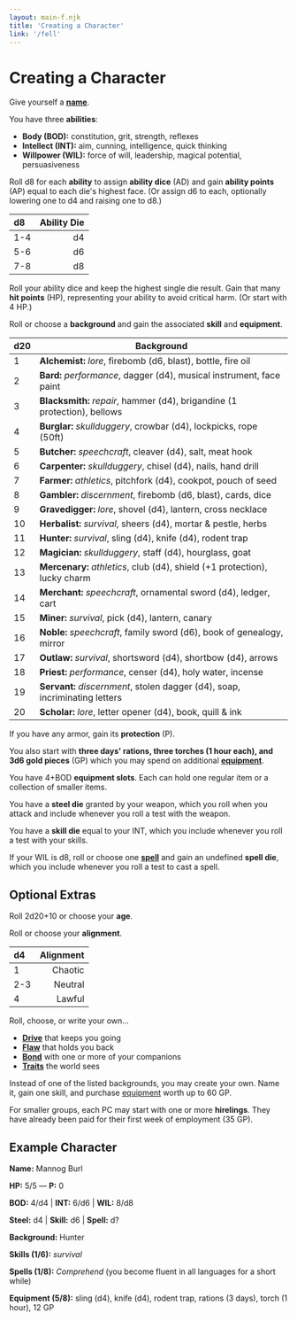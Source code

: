 ```yaml
---
layout: main-f.njk
title: 'Creating a Character'
link: '/fell'
---
```


# Creating a Character

Give yourself a **[name](/fell/tables/#names)**.

You have three **abilities**:

- **Body (BOD):** constitution, grit, strength, reflexes
- **Intellect (INT):** aim, cunning, intelligence, quick thinking
- **Willpower (WIL):** force of will, leadership, magical potential, persuasiveness

Roll d8 for each **ability** to assign **ability dice** (AD) and gain **ability points** (AP) equal to each die's highest face. (Or assign d6 to each, optionally lowering one to d4 and raising one to d8.)

d8|Ability Die
:--|--:
1-4|d4
5-6|d6
7-8|d8

Roll your ability dice and keep the highest single die result. Gain that many **hit points** (HP), representing your ability to avoid critical harm. (Or start with 4 HP.)

Roll or choose a **background** and gain the associated **skill** and **equipment**.

d20|Background
:--|---
1| **Alchemist:** *lore*, firebomb (d6, blast), bottle, fire oil
2| **Bard:** *performance*, dagger (d4), musical instrument, face paint
3| **Blacksmith:** *repair*, hammer (d4), brigandine (1 protection), bellows
4| **Burglar:** *skullduggery*, crowbar (d4), lockpicks, rope (50ft)
5| **Butcher:** *speechcraft*, cleaver (d4), salt, meat hook
6| **Carpenter:** *skullduggery*, chisel (d4), nails, hand drill
7| **Farmer:** *athletics*, pitchfork (d4), cookpot, pouch of seed
8| **Gambler:** *discernment*, firebomb (d6, blast), cards, dice
9| **Gravedigger:** *lore*, shovel (d4), lantern, cross necklace
10| **Herbalist:** *survival*, sheers (d4), mortar & pestle, herbs
11| **Hunter:** *survival*, sling (d4), knife (d4), rodent trap
12| **Magician:** *skullduggery*, staff (d4), hourglass, goat
13| **Mercenary:** *athletics*, club (d4), shield (+1 protection), lucky charm
14| **Merchant:** *speechcraft*, ornamental sword (d4), ledger, cart
15| **Miner:** *survival*, pick (d4), lantern, canary
16| **Noble:** *speechcraft*, family sword (d6), book of genealogy, mirror
17| **Outlaw:** *survival*, shortsword (d4), shortbow (d4), arrows
18| **Priest:** *performance*, censer (d4), holy water, incense
19| **Servant:** *discernment*, stolen dagger (d4), soap, incriminating letters
20| **Scholar:** *lore*, letter opener (d4), book, quill & ink

If you have any armor, gain its **protection** (P).

You also start with **three days' rations, three torches (1 hour each), and 3d6 gold pieces** (GP) which you may spend on additional **[equipment](/fell/tables/#equipment)**.

You have 4+BOD **equipment slots**. Each can hold one regular item or a collection of smaller items.

You have a **steel die** granted by your weapon, which you roll when you attack and include whenever you roll a test with the weapon.

You have a **skill die** equal to your INT, which you include whenever you roll a test with your skills.

If your WIL is d8, roll or choose one **[spell](/fell/tables/#spells)** and gain an undefined **spell die**, which you include whenever you roll a test to cast a spell.

## Optional Extras

Roll 2d20+10 or choose your **age**.

Roll or choose your **alignment**.

d4|Alignment
:--|--:
1|Chaotic
2-3|Neutral
4|Lawful

Roll, choose, or write your own...

- **[Drive](/fell/tables/#drives)** that keeps you going
- **[Flaw](/fell/tables/#flaws)** that holds you back
- **[Bond](/fell/tables/#bonds)** with one or more of your companions
- **[Traits](/fell/tables/#traits)** the world sees

Instead of one of the listed backgrounds, you may create your own. Name it, gain one skill, and purchase [equipment](/fell/playing-the-game/#equipment) worth up to 60 GP.

For smaller groups, each PC may start with one or more **hirelings**. They have already been paid for their first week of employment (35 GP).

## Example Character

**Name:** Mannog Burl

**HP:** 5/5 — **P:** 0

**BOD:** 4/d4 | **INT:** 6/d6 | **WIL:** 8/d8

**Steel:** d4 | **Skill:** d6 | **Spell:** d?

**Background:** Hunter

**Skills (1/6):** *survival*

**Spells (1/8):** *Comprehend* (you become fluent in all languages for a short while)

**Equipment (5/8):** sling (d4), knife (d4), rodent trap, rations (3 days), torch (1 hour), 12 GP
